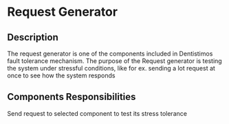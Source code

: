 # Request Generator

## Description
The request generator is one of the components included in Dentistimos fault tolerance mechanism. The purpose of the Request generator is testing the system under stressful conditions, like for ex. sending a lot request at once to see how the system responds

## Components Responsibilities

Send request to selected component to test its stress tolerance
